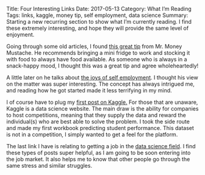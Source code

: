 Title: Four Interesting Links
Date: 2017-05-13
Category: What I’m Reading
Tags: links, kaggle, money tip, self employment, data science
Summary: Starting a new recurring section to show what I’m currently reading. I find these extremely interesting, and hope they will provide the same level of enjoyment. 

Going through some old articles, I found [this great tip](http://www.mrmoneymustache.com/2011/06/17/get-rich-with-the-secret-food-stash/) from Mr. Money Mustache. He recommends bringing a mini fridge to work and stocking it with food to always have food available. As someone who is always in a snack-happy mood, I thought this was a great tip and agree wholeheartedly! 

A little later on he talks about [the joys of self employment](http://www.mrmoneymustache.com/2011/06/08/the-joy-of-self-employment/). I thought his view on the matter was super interesting. The concept has always intrigued me, and reading how he got started made it less terrifying in my mind. 

I of course have to plug my [first post on Kaggle.](https://www.kaggle.com/znielsen/analysis-and-prediction-of-student-performance) For those that are unaware, Kaggle is a data science website. The main draw is the ability for companies to host competitions, meaning that they supply the data and reward the individual(s) who are best able to solve the problem. I took the side route and made my first workbook  predicting student performance. This dataset is not in a competition, I simply wanted to get a feel for the platform.

The last link I have is relating to getting a job in the [data science field](http://www.erinshellman.com/crushed-it-landing-a-data-science-job/). I find these types of posts super helpful, as I am going to be soon entering into the job market. It also helps me to know that other people go through the same stress and similar struggles. 
